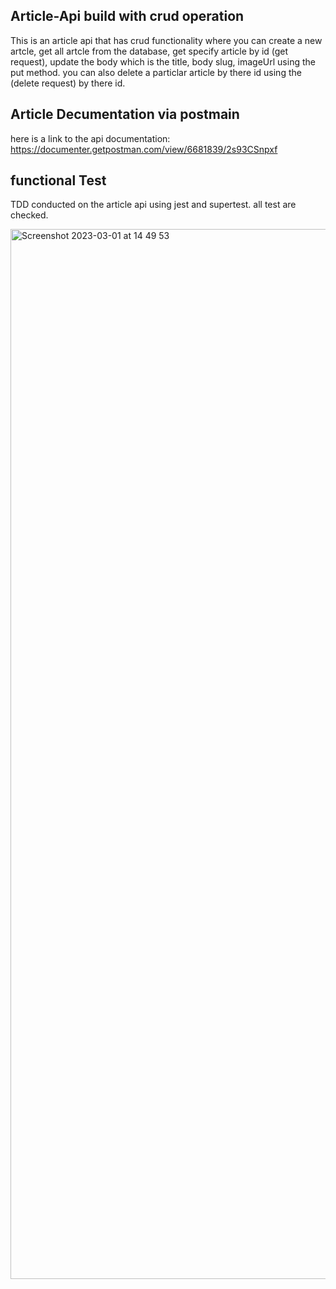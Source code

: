 ## Article-Api build with crud operation
   This is an article api that has crud functionality where you can create a new artcle,
   get all artcle from the database, get specify article by id (get request), update the body which is the title, body slug, imageUrl using the put method.
   you can also delete a particlar article by there id using the (delete request) by there id.
 ## Article Decumentation via postmain
 here is a link to the api documentation: https://documenter.getpostman.com/view/6681839/2s93CSnpxf
 
 
 ## functional Test
  TDD conducted on the article api using jest and supertest.
  all test are checked.
  
 
 
<img width="1680" alt="Screenshot 2023-03-01 at 14 49 53" src="https://user-images.githubusercontent.com/46353220/222157369-e93ba07a-12ea-4992-8d64-ae21dd5edb80.png">
